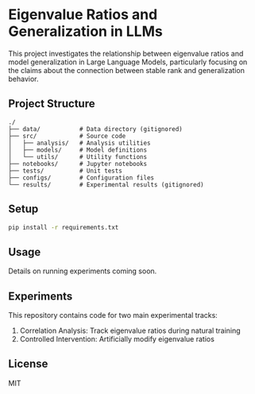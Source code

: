 # Eigenvalue Ratios and Generalization in LLMs

This project investigates the relationship between eigenvalue ratios and model generalization in Large Language Models, particularly focusing on the claims about the connection between stable rank and generalization behavior.

## Project Structure

```
./
├── data/           # Data directory (gitignored)
├── src/            # Source code
│   ├── analysis/   # Analysis utilities
│   ├── models/     # Model definitions
│   └── utils/      # Utility functions
├── notebooks/      # Jupyter notebooks
├── tests/          # Unit tests
├── configs/        # Configuration files
└── results/        # Experimental results (gitignored)
```

## Setup

```bash
pip install -r requirements.txt
```

## Usage

Details on running experiments coming soon.

## Experiments

This repository contains code for two main experimental tracks:

1. Correlation Analysis: Track eigenvalue ratios during natural training
2. Controlled Intervention: Artificially modify eigenvalue ratios

## License

MIT